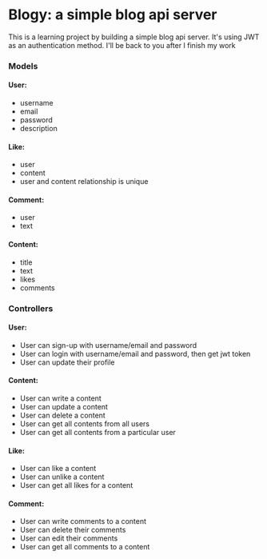 # Blogy: a simple blog api server 

This is a learning project by building a simple blog api server. It's using JWT as an authentication method.
I'll be back to you after I finish my work

### Models

#### User:
- username
- email
- password
- description

#### Like:
- user
- content
- user and content relationship is unique

#### Comment:
- user
- text

#### Content:
- title
- text
- likes
- comments


### Controllers

#### User:
- User can sign-up with username/email and password
- User can login with username/email and password, then get jwt token
- User can update their profile

#### Content:
- User can write a content
- User can update a content
- User can delete a content
- User can get all contents from all users
- User can get all contents from a particular user

#### Like:
- User can like a content
- User can unlike a content
- User can get all likes for a content

#### Comment:
- User can write comments to a content
- User can delete their comments
- User can edit their comments
- User can get all comments to a content
